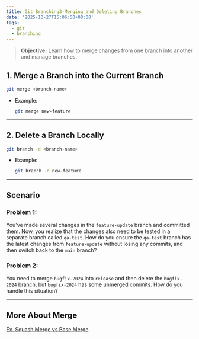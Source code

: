 ```yaml
---
title: Git Branching3-Merging and Deleting Branches
date: '2025-10-27T15:06:50+08:00'
tags:
  - git
  - branching
---
```

 >**Objective:** Learn how to merge changes from one branch into another and manage branches.   
## 1. **Merge a Branch into the Current Branch**   
```bash
git merge <branch-name>
```
- Example:   
	```bash
	git merge new-feature
	```

---
## 2. **Delete a Branch Locally**   
```bash
git branch -d <branch-name>
```
- Example:   
	```bash
	git branch -d new-feature
	```

---
## **Scenario**
### **Problem 1:**
You’ve made several changes in the `feature-update` branch and committed them. Now, you realize that the changes also need to be tested in a separate branch called `qa-test`. How do you ensure the `qa-test` branch has the latest changes from `feature-update` without losing any commits, and then switch back to the `main` branch?   
### **Problem 2:**
You need to merge `bugfix-2024` into `release` and then delete the `bugfix-2024` branch, but `bugfix-2024` has some unmerged commits. How do you handle this situation?   

---
## More About Merge   
[Ex. Squash Merge vs Base Merge](Software%20Knowledge/Git/Git%20Branching/Ex.%20Squash%20Merge%20vs%20Base%20Merge.md)    
   
